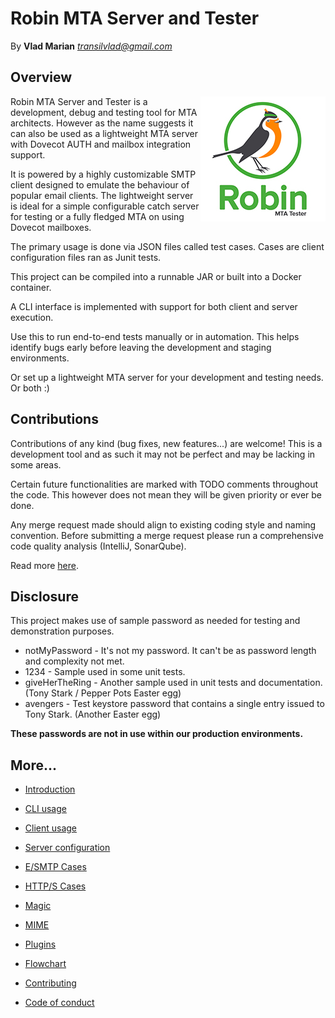 Robin MTA Server and Tester
================
By **Vlad Marian** *<transilvlad@gmail.com>*


Overview
--------
<img align="right" width="200" height="200" src="doc/logo.jpg" alt="Logo">
Robin MTA Server and Tester is a development, debug and testing tool for MTA architects.
However as the name suggests it can also be used as a lightweight MTA server with Dovecot AUTH and mailbox integration support.

It is powered by a highly customizable SMTP client designed to emulate the behaviour of popular email clients.
The lightweight server is ideal for a simple configurable catch server for testing or a fully fledged MTA on using Dovecot mailboxes.

The primary usage is done via JSON files called test cases.
Cases are client configuration files ran as Junit tests.

This project can be compiled into a runnable JAR or built into a Docker container.

A CLI interface is implemented with support for both client and server execution.

Use this to run end-to-end tests manually or in automation.
This helps identify bugs early before leaving the development and staging environments.

Or set up a lightweight MTA server for your development and testing needs.
Or both :)

Contributions
-------------
Contributions of any kind (bug fixes, new features...) are welcome!
This is a development tool and as such it may not be perfect and may be lacking in some areas.

Certain future functionalities are marked with TODO comments throughout the code.
This however does not mean they will be given priority or ever be done.

Any merge request made should align to existing coding style and naming convention.
Before submitting a merge request please run a comprehensive code quality analysis (IntelliJ, SonarQube).

Read more [here](contributing.md).


Disclosure
----------
This project makes use of sample password as needed for testing and demonstration purposes.

- notMyPassword - It's not my password. It can't be as password length and complexity not met.
- 1234 - Sample used in some unit tests.
- giveHerTheRing - Another sample used in unit tests and documentation. (Tony Stark / Pepper Pots Easter egg)
- avengers - Test keystore password that contains a single entry issued to Tony Stark. (Another Easter egg)

**These passwords are not in use within our production environments.**


More...
-------
- [Introduction](doc/introduction.md)
- [CLI usage](doc/cli.md)
- [Client usage](doc/client.md)
- [Server configuration](doc/server.md)


- [E/SMTP Cases](doc/case.md)
- [HTTP/S Cases](doc/case.md)
- [Magic](doc/magic.md)
- [MIME](doc/mime.md)
- [Plugins](doc/plugin.md)
- [Flowchart](doc/flowchart.md)


- [Contributing](contributing.md)
- [Code of conduct](code_of_conduct.md)
